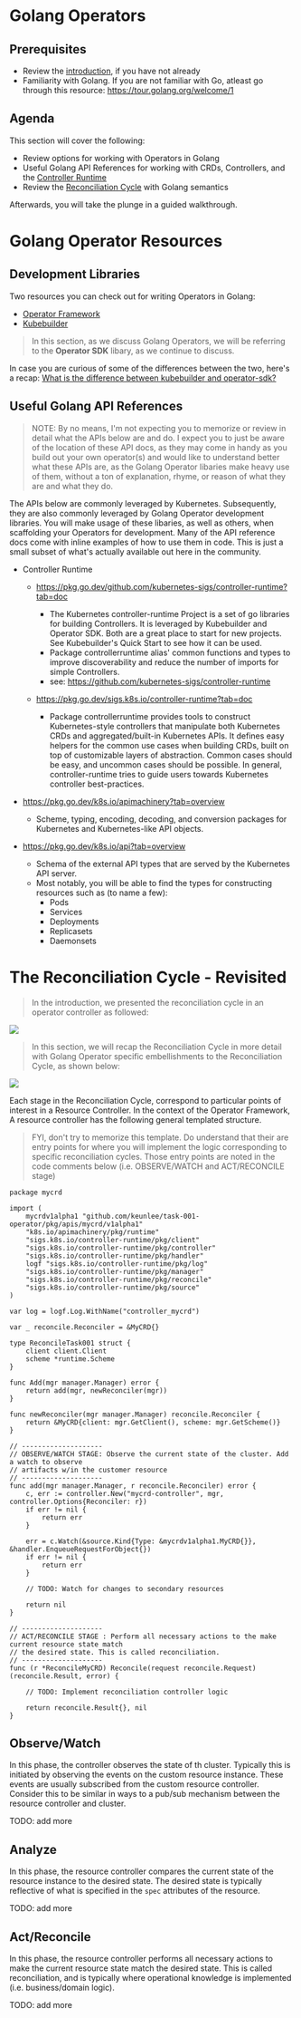 # Golang Operators

## Prerequisites

- Review the [introduction](../01/01-introduction.md), if you have not already
- Familiarity with Golang. If you are not familiar with Go, atleast go through this resource: https://tour.golang.org/welcome/1

## Agenda

This section will cover the following: 

- Review options for working with Operators in Golang
- Useful Golang API References for working with CRDs, Controllers, and the [Controller Runtime](https://github.com/kubernetes-sigs/controller-runtime)
- Review the [Reconciliation Cycle](../01/01-introduction.md#how-do-operators-work) with Golang semantics

Afterwards, you will take the plunge in a guided walkthrough. 

# Golang Operator Resources

## Development Libraries

Two resources you can check out for writing Operators in Golang: 

- [Operator Framework](https://operatorframework.io/)
- [Kubebuilder](https://book.kubebuilder.io/quick-start.html)

> In this section, as we discuss Golang Operators, we will be referring to the __Operator SDK__ libary, as we continue to discuss. 

In case you are curious of some of the differences between the two, here's a recap: [What is the difference between kubebuilder and operator-sdk?](https://github.com/operator-framework/operator-sdk/issues/1758#issuecomment-517432349)

## Useful Golang API References

>NOTE: By no means, I'm not expecting you to memorize or review in detail what the APIs below are and do. I expect you to just be aware of the location of these API docs, as they may come in handy as you build out your own operator(s) and would like to understand better what these APIs are, as the Golang Operator libaries make heavy use of them, without a ton of explanation, rhyme, or reason of what they are and what they do. 

The APIs below are commonly leveraged by Kubernetes. Subsequently, they are also commonly leveraged by Golang Operator development libraries. You will make usage of these libaries, as well as others, when scaffolding your Operators for development. Many of the API reference docs come with inline examples of how to use them in code. This is just a small subset of what's actually available out here in the community. 

- Controller Runtime
    - https://pkg.go.dev/github.com/kubernetes-sigs/controller-runtime?tab=doc
        - The Kubernetes controller-runtime Project is a set of go libraries for building Controllers. It is leveraged by Kubebuilder and Operator SDK. Both are a great place to start for new projects. See Kubebuilder's Quick Start to see how it can be used. 
        - Package controllerruntime alias' common functions and types to improve discoverability and reduce the number of imports for simple Controllers.
        - see: https://github.com/kubernetes-sigs/controller-runtime

    - https://pkg.go.dev/sigs.k8s.io/controller-runtime?tab=doc
        - Package controllerruntime provides tools to construct Kubernetes-style controllers that manipulate both Kubernetes CRDs and aggregated/built-in Kubernetes APIs. It defines easy helpers for the common use cases when building CRDs, built on top of customizable layers of abstraction. Common cases should be easy, and uncommon cases should be possible. In general, controller-runtime tries to guide users towards Kubernetes controller best-practices.
  
- https://pkg.go.dev/k8s.io/apimachinery?tab=overview
  - Scheme, typing, encoding, decoding, and conversion packages for Kubernetes and Kubernetes-like API objects.

- https://pkg.go.dev/k8s.io/api?tab=overview
  - Schema of the external API types that are served by the Kubernetes API server.
  - Most notably, you will be able to find the types for constructing resources such as (to name a few):
    - Pods
    - Services
    - Deployments
    - Replicasets
    - Daemonsets

# The Reconciliation Cycle - Revisited

> In the introduction, we presented the reconciliation cycle in an operator controller as followed: 

![](../assets/resource-controller-reconciliation-cycle.png)

> In this section, we will recap the Reconciliation Cycle in more detail with Golang Operator specific embellishments to the Reconciliation Cycle, as shown below:  

![](../assets/resource-controller-reconciliation-cycle-golang-operators.png)

Each stage in the Reconciliation Cycle, correspond to particular points of interest in a Resource Controller. In the context of the Operator Framework, A resource controller has the following general templated structure. 

> FYI, don't try to memorize this template. Do understand that their are entry points for where you will implement the logic corresponding to specific reconciliation cycles. Those entry points are noted in the code comments below (i.e. OBSERVE/WATCH and ACT/RECONCILE stage)

```golang
package mycrd

import (
	mycrdv1alpha1 "github.com/keunlee/task-001-operator/pkg/apis/mycrd/v1alpha1"
	"k8s.io/apimachinery/pkg/runtime"
	"sigs.k8s.io/controller-runtime/pkg/client"
	"sigs.k8s.io/controller-runtime/pkg/controller"
	"sigs.k8s.io/controller-runtime/pkg/handler"
	logf "sigs.k8s.io/controller-runtime/pkg/log"
	"sigs.k8s.io/controller-runtime/pkg/manager"
	"sigs.k8s.io/controller-runtime/pkg/reconcile"
	"sigs.k8s.io/controller-runtime/pkg/source"
)

var log = logf.Log.WithName("controller_mycrd")

var _ reconcile.Reconciler = &MyCRD{}

type ReconcileTask001 struct {
	client client.Client
	scheme *runtime.Scheme
}

func Add(mgr manager.Manager) error {
	return add(mgr, newReconciler(mgr))
}

func newReconciler(mgr manager.Manager) reconcile.Reconciler {
	return &MyCRD{client: mgr.GetClient(), scheme: mgr.GetScheme()}
}

// --------------------
// OBSERVE/WATCH STAGE: Observe the current state of the cluster. Add a watch to observe
// artifacts w/in the customer resource
// --------------------
func add(mgr manager.Manager, r reconcile.Reconciler) error {
	c, err := controller.New("mycrd-controller", mgr, controller.Options{Reconciler: r})
	if err != nil {
		return err
	}

	err = c.Watch(&source.Kind{Type: &mycrdv1alpha1.MyCRD{}}, &handler.EnqueueRequestForObject{})
	if err != nil {
		return err
	}

	// TODO: Watch for changes to secondary resources

	return nil
}

// --------------------
// ACT/RECONCILE STAGE : Perform all necessary actions to the make current resource state match
// the desired state. This is called reconciliation.
// --------------------
func (r *ReconcileMyCRD) Reconcile(request reconcile.Request) (reconcile.Result, error) {

	// TODO: Implement reconciliation controller logic

	return reconcile.Result{}, nil
}
```

## Observe/Watch

In this phase, the controller observes the state of th cluster. Typically this is initiated by observing the events on the custom resource instance. These events are usually subscribed from the custom resource controller. Consider this to be similar in ways to a pub/sub mechanism between the resource controller and cluster. 

TODO: add more

## Analyze

In this phase, the resource controller compares the current state of the resource instance to the desired state. The desired state is typically reflective of what is specified in the `spec` attributes of the resource. 

TODO: add more

## Act/Reconcile

In this phase, the resource controller performs all necessary actions to make the current resource state match the desired state. This is called reconciliation, and is typically where operational knowledge is implemented (i.e. business/domain logic).

TODO: add more